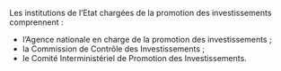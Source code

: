 Les institutions de l’Etat chargées de la promotion des investissements comprennent :
- l’Agence nationale en charge de la promotion des investissements ;
- la Commission de Contrôle des Investissements ;
- le Comité Interministériel de Promotion des Investissements.